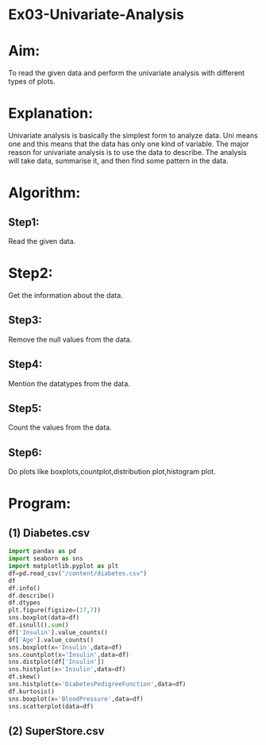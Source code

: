 # Ex03-Univariate-Analysis
# Aim:
To read the given data and perform the univariate analysis with different types of plots.
# Explanation:
Univariate analysis is basically the simplest form to analyze data. Uni means one and this means that the data has only one kind of variable. The major reason for univariate analysis is to use the data to describe. The analysis will take data, summarise it, and then find some pattern in the data.
# Algorithm:
## Step1:
Read the given data.
# Step2:
Get the information about the data.
## Step3:
Remove the null values from the data.
## Step4:
Mention the datatypes from the data.
## Step5:
Count the values from the data.
## Step6:
Do plots like boxplots,countplot,distribution plot,histogram plot.
# Program:
## (1) Diabetes.csv
``` python 
import pandas as pd
import seaborn as sns
import matplotlib.pyplot as plt
df=pd.read_csv("/content/diabetes.csv")
df
df.info()
df.describe()
df.dtypes
plt.figure(figsize=(17,7))
sns.boxplot(data=df)
df.isnull().sum()
df['Insulin'].value_counts()
df['Age'].value_counts()
sns.boxplot(x='Insulin',data=df)
sns.countplot(x='Insulin',data=df)
sns.distplot(df['Insulin'])
sns.histplot(x='Insulin',data=df)
df.skew()
sns.histplot(x='DiabetesPedigreeFunction',data=df)
df.kurtosis()
sns.boxplot(x='BloodPressure',data=df)
sns.scatterplot(data=df) 
```
## (2) SuperStore.csv